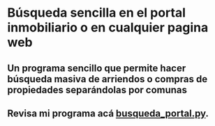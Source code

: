 # Búsqueda sencilla en el portal inmobiliario o en cualquier pagina web 
## Un programa sencillo que permite hacer búsqueda masiva de arriendos o compras de propiedades separándolas por comunas

## Revisa mi programa acá [busqueda_portal.py](https://github.com/elizabethfuentes12/busqueda_portal_inmo/blob/master/busqueda_portal.py).
